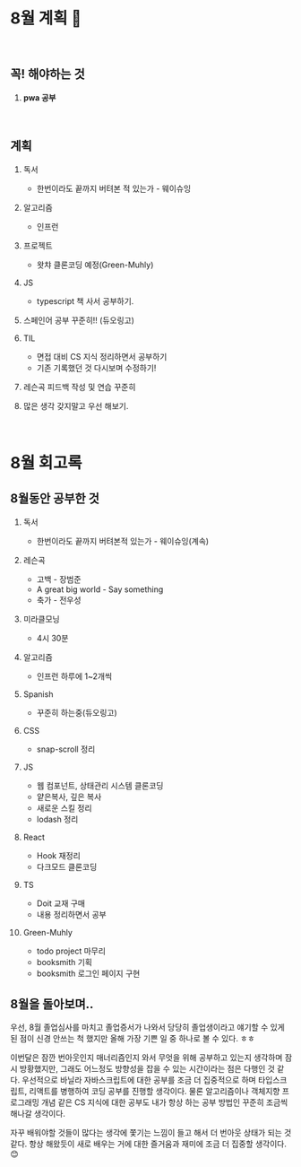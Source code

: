 # 8월 계획 🎁

<br/>

## 꼭! 해야하는 것 

1. **pwa 공부**


<br/>

## 계획

1. 독서
   - 한번이라도 끝까지 버텨본 적 있는가 - 웨이슈잉
2. 알고리즘

   - 인프런
3. 프로젝트 
   - 왓챠 클론코딩 예정(Green-Muhly)
4. JS
   - typescript 책 사서 공부하기.
5. 스페인어 공부 꾸준히!! (듀오링고)
6. TIL

   - 면접 대비 CS 지식 정리하면서 공부하기
   - 기존 기록했던 것 다시보며 수정하기!
7. 레슨곡 피드백 작성 및 연습 꾸준히
8. 많은 생각 갖지말고 우선 해보기.

<br/>

# 8월 회고록



## 8월동안 공부한 것

1. 독서
   - 한번이라도 끝까지 버텨본적 있는가 - 웨이슈잉(계속)
2. 레슨곡
   - 고백 - 장범준
   - A great big world - Say something
   - 축가 - 전우성
3. 미라클모닝

   - 4시 30분
4. 알고리즘

   - 인프런 하루에 1~2개씩
5. Spanish

   - 꾸준히 하는중(듀오링고)
6. CSS
   - snap-scroll 정리
7. JS

   - 웹 컴포넌트, 상태관리 시스템 클론코딩
   - 얕은복사, 깊은 복사
   - 새로운 스킬 정리
   - lodash 정리
8. React
   - Hook 재정리
   - 다크모드 클론코딩
9. TS
   - Doit 교재 구매
   - 내용 정리하면서 공부

10. Green-Muhly
    - todo project 마무리
    - booksmith 기획
    - booksmith 로그인 페이지 구현



## 8월을 돌아보며..

 우선, 8월 졸업심사를 마치고 졸업증서가 나와서 당당히 졸업생이라고 얘기할 수 있게 된 점이 신경 안쓰는 척 했지만 올해 가장 기쁜 일 중 하나로 볼 수 있다. ㅎㅎ

 이번달은 잠깐 번아웃인지 매너리즘인지 와서 무엇을 위해 공부하고 있는지 생각하며 잠시 방황했지만, 그래도 어느정도 방향성을 잡을 수 있는 시간이라는 점은 다행인 것 같다. 우선적으로 바닐라 자바스크립트에 대한 공부를 조금 더 집중적으로 하며 타입스크립트, 리액트를 병행하여 코딩 공부를 진행할 생각이다. 물론 알고리즘이나 객체지향 프로그래밍 개념 같은 CS 지식에 대한 공부도 내가 항상 하는 공부 방법인 꾸준히 조금씩 해나갈 생각이다.

 자꾸 배워야할 것들이 많다는 생각에 쫓기는 느낌이 들고 해서 더 번아웃 상태가 되는 것 같다. 항상 해왔듯이 새로 배우는 거에 대한 즐거움과 재미에 조금 더 집중할 생각이다.  😊
